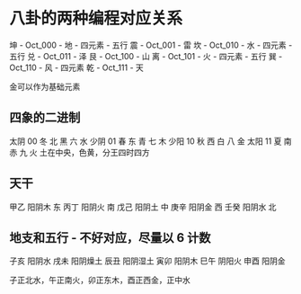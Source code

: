 # 八卦的两种编程对应关系
坤 - Oct_000 - 地 - 四元素 - 五行
震 - Oct_001 - 雷
坎 - Oct_010 - 水 - 四元素 - 五行
兑 - Oct_011 - 泽
艮 - Oct_100 - 山
离 - Oct_101 - 火 - 四元素 - 五行
巽 - Oct_110 - 风 - 四元素
乾 - Oct_111 - 天

金可以作为基础元素

## 四象的二进制
太阴 00 冬 北 黑 六 水
少阴 01 春 东 青 七 木
少阳 10 秋 西 白 八 金
太阳 11 夏 南 赤 九 火
土在中央，色黄，分王四时四方

## 天干
甲乙 阳阴木 东
丙丁 阳阴火 南
戊己 阳阴土 中
庚辛 阳阴金 西
壬癸 阳阴水 北

## 地支和五行 - 不好对应，尽量以 6 计数
子亥 阳阴水
戌未 阳阴燥土
辰丑 阳阴湿土
寅卯 阳阴木
巳午 阴阳火
申酉 阳阴金

子正北水，午正南火，卯正东木，酉正西金，正中水
